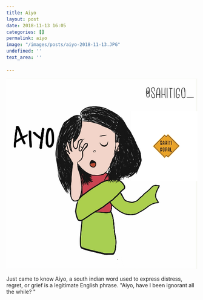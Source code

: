 ```yaml
---
title: Aiyo
layout: post
date: 2018-11-13 16:05
categories: []
permalink: aiyo
image: "/images/posts/aiyo-2018-11-13.JPG"
undefined: ''
text_area: ''

---
```

![](/images/posts/aiyo-2018-11-13.JPG)

Just came to know Aiyo, a south indian word used to express distress, regret, or grief is a legitimate English phrase. "Aiyo, have I been ignorant all the while? "